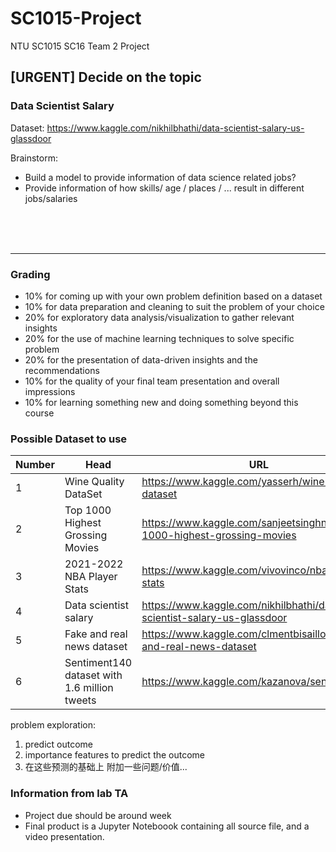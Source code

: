 # SC1015-Project
NTU SC1015 SC16 Team 2 Project



## [URGENT] Decide on the topic

### Data Scientist Salary
Dataset: https://www.kaggle.com/nikhilbhathi/data-scientist-salary-us-glassdoor

Brainstorm:
* Build a model to provide information of data science related jobs?
* Provide information of how skills/ age / places / ... result in different jobs/salaries




















<br/>
<br/>
<br/>

--------

### Grading
* 10% for coming up with your own problem definition based on a dataset
* 10% for data preparation and cleaning to suit the problem of your choice
* 20% for exploratory data analysis/visualization to gather relevant insights
* 20% for the use of machine learning techniques to solve specific problem
* 20% for the presentation of data-driven insights and the recommendations
* 10% for the quality of your final team presentation and overall impressions
* 10% for learning something new and doing something beyond this course

### Possible Dataset to use
| Number | Head | URL | Rating | Related Topics of study|
| ------ | ------ | ------ | ------ | ------ |
|1 | Wine Quality DataSet | https://www.kaggle.com/yasserh/wine-quality-dataset | 10.0 | Classfication|
|2 |Top 1000 Highest Grossing Movies | https://www.kaggle.com/sanjeetsinghnaik/top-1000-highest-grossing-movies | 10.0 |  |
|3 |2021-2022 NBA Player Stats | https://www.kaggle.com/vivovinco/nba-player-stats | 10.0| Classification |
|4|Data scientist salary|https://www.kaggle.com/nikhilbhathi/data-scientist-salary-us-glassdoor| 10.0 | Numeric Prediction|
|5|Fake and real news dataset|https://www.kaggle.com/clmentbisaillon/fake-and-real-news-dataset|8.8|NLP, Classification|
|6|Sentiment140 dataset with 1.6 million tweets|https://www.kaggle.com/kazanova/sentiment140 | 8.8| NLP? reference: https://www.kaggle.com/stoicstatic/twitter-sentiment-analysis-for-beginners|

problem exploration:
1. predict outcome
2. importance features to predict the outcome
3. 在这些预测的基础上 附加一些问题/价值...

### Information from lab TA
* Project due should be around week  
* Final product is a Jupyter Noteboook containing all source file, and a video presentation.
